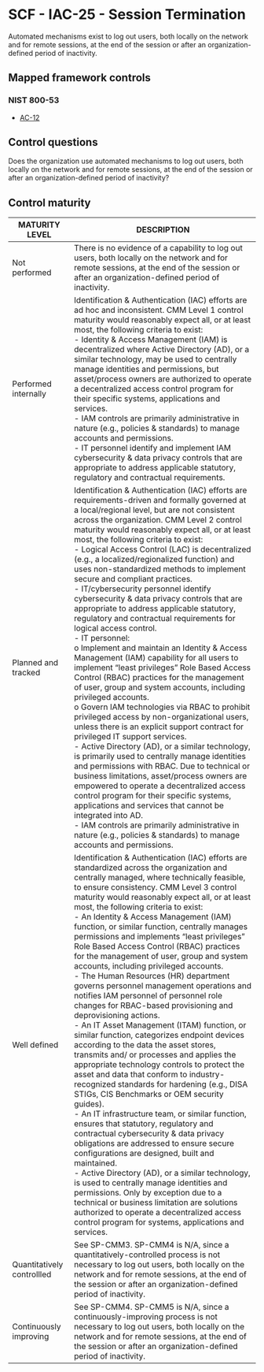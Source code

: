 # SCF - IAC-25 - Session Termination
Automated mechanisms exist to log out users, both locally on the network and for remote sessions, at the end of the session or after an organization-defined period of inactivity. 
## Mapped framework controls
### NIST 800-53
- [AC-12](../nist80053/ac-12.md)
## Control questions
Does the organization use automated mechanisms to log out users, both locally on the network and for remote sessions, at the end of the session or after an organization-defined period of inactivity? 
## Control maturity
|       MATURITY LEVEL       |                                                                                                                                                                                                                                                                                                                                                                                                                                                                                                                                                                                                                                                                                                                                                                                                                          DESCRIPTION                                                                                                                                                                                                                                                                                                                                                                                                                                                                                                                                                                                                                                                                                                                                                                                                                          |
|----------------------------|---------------------------------------------------------------------------------------------------------------------------------------------------------------------------------------------------------------------------------------------------------------------------------------------------------------------------------------------------------------------------------------------------------------------------------------------------------------------------------------------------------------------------------------------------------------------------------------------------------------------------------------------------------------------------------------------------------------------------------------------------------------------------------------------------------------------------------------------------------------------------------------------------------------------------------------------------------------------------------------------------------------------------------------------------------------------------------------------------------------------------------------------------------------------------------------------------------------------------------------------------------------------------------------------------------------------------------------------------------------------------------------------------------------------------------------------------------------------------------------------------------------------------------------------------------------------------------------------------------------------------------------------------------------|
| Not performed              | There is no evidence of a capability to log out users, both locally on the network and for remote sessions, at the end of the session or after an organization-defined period of inactivity.                                                                                                                                                                                                                                                                                                                                                                                                                                                                                                                                                                                                                                                                                                                                                                                                                                                                                                                                                                                                                                                                                                                                                                                                                                                                                                                                                                                                                                                                  |
| Performed internally       | Identification & Authentication (IAC) efforts are ad hoc and inconsistent. CMM Level 1 control maturity would reasonably expect all, or at least most, the following criteria to exist:<br>- Identity & Access Management (IAM) is decentralized where Active Directory (AD), or a similar technology, may be used to centrally manage identities and permissions, but asset/process owners are authorized to operate a decentralized access control program for their specific systems, applications and services.<br>- IAM controls are primarily administrative in nature (e.g., policies & standards) to manage accounts and permissions.<br>- IT personnel identify and implement IAM cybersecurity & data privacy controls that are appropriate to address applicable statutory, regulatory and contractual requirements.                                                                                                                                                                                                                                                                                                                                                                                                                                                                                                                                                                                                                                                                                                                                                                                                                               |
| Planned and tracked        | Identification & Authentication (IAC) efforts are requirements-driven and formally governed at a local/regional level, but are not consistent across the organization. CMM Level 2 control maturity would reasonably expect all, or at least most, the following criteria to exist:<br>- Logical Access Control (LAC) is decentralized (e.g., a localized/regionalized function) and uses non-standardized methods to implement secure and compliant practices.<br>- IT/cybersecurity personnel identify cybersecurity & data privacy controls that are appropriate to address applicable statutory, regulatory and contractual requirements for logical access control. <br>- IT personnel:<br>o	Implement and maintain an Identity & Access Management (IAM) capability for all users to implement “least privileges” Role Based Access Control (RBAC) practices for the management of user, group and system accounts, including privileged accounts.<br>o	Govern IAM technologies via RBAC to prohibit privileged access by non-organizational users, unless there is an explicit support contract for privileged IT support services.<br>- Active Directory (AD), or a similar technology, is primarily used to centrally manage identities and permissions with RBAC. Due to technical or business limitations, asset/process owners are empowered to operate a decentralized access control program for their specific systems, applications and services that cannot be integrated into AD.<br>- IAM controls are primarily administrative in nature (e.g., policies & standards) to manage accounts and permissions.                                   |
| Well defined               | Identification & Authentication (IAC) efforts are standardized across the organization and centrally managed, where technically feasible, to ensure consistency. CMM Level 3 control maturity would reasonably expect all, or at least most, the following criteria to exist:<br>- An Identity & Access Management (IAM) function, or similar function, centrally manages permissions and implements “least privileges” Role Based Access Control (RBAC) practices for the management of user, group and system accounts, including privileged accounts.<br>- The Human Resources (HR) department governs personnel management operations and notifies IAM personnel of personnel role changes for RBAC-based provisioning and deprovisioning actions.<br>- An IT Asset Management (ITAM) function, or similar function, categorizes endpoint devices according to the data the asset stores, transmits and/ or processes and applies the appropriate technology controls to protect the asset and data that conform to industry-recognized standards for hardening (e.g., DISA STIGs, CIS Benchmarks or OEM security guides).<br>- An IT infrastructure team, or similar function, ensures that statutory, regulatory and contractual cybersecurity & data privacy obligations are addressed to ensure secure configurations are designed, built and maintained.<br>- Active Directory (AD), or a similar technology, is used to centrally manage identities and permissions. Only by exception due to a technical or business limitation are solutions authorized to operate a decentralized access control program for systems, applications and services. |
| Quantitatively controllled | See SP-CMM3. SP-CMM4 is N/A, since a quantitatively-controlled process is not necessary to log out users, both locally on the network and for remote sessions, at the end of the session or after an organization-defined period of inactivity.                                                                                                                                                                                                                                                                                                                                                                                                                                                                                                                                                                                                                                                                                                                                                                                                                                                                                                                                                                                                                                                                                                                                                                                                                                                                                                                                                                                                               |
| Continuously improving     | See SP-CMM4. SP-CMM5 is N/A, since a continuously-improving process is not necessary to log out users, both locally on the network and for remote sessions, at the end of the session or after an organization-defined period of inactivity.                                                                                                                                                                                                                                                                                                                                                                                                                                                                                                                                                                                                                                                                                                                                                                                                                                                                                                                                                                                                                                                                                                                                                                                                                                                                                                                                                                                                                  |
